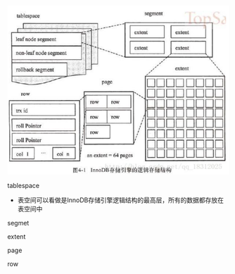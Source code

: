 ![image-20221216115410820](表空间_段_区_页.assets/image-20221216115410820.png)



tablespace

- 表空间可以看做是InnoDB存储引擎逻辑结构的最高层，所有的数据都存放在表空间中

segmet

extent

page

row